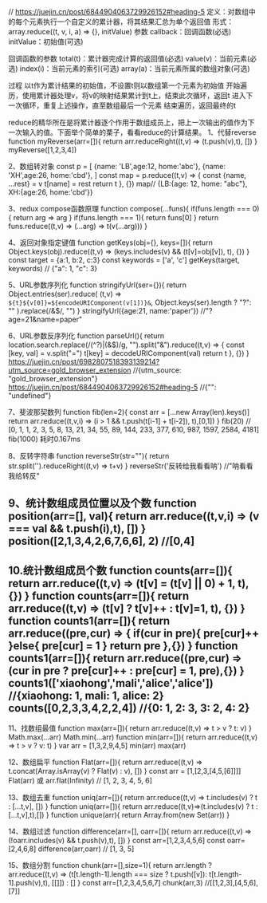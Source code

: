 // https://juejin.cn/post/6844904063729926152#heading-5
定义：对数组中的每个元素执行一个自定义的累计器，将其结果汇总为单个返回值
形式：array.reduce((t, v, i, a) => {}, initValue)
参数
callback：回调函数(必选)
initValue：初始值(可选)

回调函数的参数
total(t)：累计器完成计算的返回值(必选)
value(v)：当前元素(必选)
index(i)：当前元素的索引(可选)
array(a)：当前元素所属的数组对象(可选)

过程
以t作为累计结果的初始值，不设置t则以数组第一个元素为初始值
开始遍历，使用累计器处理v，将v的映射结果累计到t上，结束此次循环，返回t
进入下一次循环，重复上述操作，直至数组最后一个元素
结束遍历，返回最终的t


<!-- 
  ('hey',2+5,'hello')  // 'hello'
  ('hello',a=3+5,a)  // 8
  在js中使用括号包裹任意数量表达式，返回最后一个表达式作为结果
 -->
reduce的精华所在是将累计器逐个作用于数组成员上，把上一次输出的值作为下一次输入的值。下面举个简单的栗子，看看reduce的计算结果。
1、代替reverse
function myReverse(arr=[]){
  return arr.reduceRight((t,v) => (t.push(v),t), [])
}
myReverse([1,2,3,4])

2、数组转对象
 const p = [
   {name: 'LB',age:12, home:'abc'},
   {name: 'XH',age:26, home:'cbd'},
 ]
 const map = p.reduce((t,v) => {
   const {name, ...rest} = v
   t[name] = rest
   return t
 }, {})
map// {LB:{age: 12, home: "abc"}, XH:{age:26, home:'cbd'}}

3、redux compose函数原理
function compose(...funs){
  if(funs.length === 0){
    return arg => arg
  }
  if(funs.length === 1){
    return funs[0]
  }
  return funs.reduce((t,v) => (...arg) => t(v(...arg)))
}

4、返回对象指定键值
function getKeys(obj={}, keys=[]){
  return Object.keys(obj).reduce((t,v) => (keys.includes(v) && (t[v]=obj[v]), t), {})
}
const target = {a:1, b:2, c:3}
const keywords = ['a', 'c']
getKeys(target, keywords) // {"a": 1, "c": 3}

5、URL参数序列化
function stringifyUrl(ser={}){
  return Object.entries(ser).reduce(
    (t,v) => `${t}${v[0]}=${encodeURIComponent(v[1])}&`,
    Object.keys(ser).length ? "?": ""
  ).replace(/&$/, "")
}
stringifyUrl({age:21, name:'paper'})  //"?age=21&name=paper"

6、URL参数反序列化
function parseUrl(){
  return location.search.replace(/(^\?)|(&$)/g, "").split("&").reduce((t,v) => {
    const [key, val] = v.split("=")
    t[key] = decodeURIComponent(val)
    return t
  }, {})
}
https://juejin.cn/post/6982807518393139214?utm_source=gold_browser_extension  //{utm_source: "gold_browser_extension"}
https://juejin.cn/post/6844904063729926152#heading-5                          //{"": "undefined"}

7、斐波那契数列
function fib(len=2){
  const arr = [...new Array(len).keys()]
  return arr.reduce((t,v,i) => (i > 1 && t.push(t[i-1] + t[i-2]), t),[0,1])
}
fib(20) // [0, 1, 1, 2, 3, 5, 8, 13, 21, 34, 55, 89, 144, 233, 377, 610, 987, 1597, 2584, 4181]
fib(1000) 耗时0.167ms

8、反转字符串
function reverseStr(str=""){
  return str.split('').reduceRight((t,v) => t+v)
}
reverseStr('反转给我看看呐') //"呐看看我给转反"

9、统计数组成员位置以及个数
function position(arr=[], val){
  return arr.reduce((t,v,i) => (v === val && t.push(i),t), [])
}
position([2,1,3,4,2,6,7,6,6], 2) //[0,4]
----------------------------------------------------------------------------------------
10.统计数组成员个数
function counts(arr=[]){
  return arr.reduce((t,v) => (t[v] = (t[v] || 0) + 1, t), {})
}
function counts(arr=[]){
  return arr.reduce((t,v) => (t[v] ? t[v]++ : t[v]=1, t), {})
}
function counts1(arr=[]){
  return arr.reduce((pre,cur) => {
    if(cur in pre){
      pre[cur]++
    }else{
      pre[cur] = 1
    }
    return pre
  },{})
}
function counts1(arr=[]){
  return arr.reduce((pre,cur) => (cur in pre ? pre[cur]++ : pre[cur] = 1, pre),{})
}
counts1(['xiaohong','mali','alice','alice']) //{xiaohong: 1, mali: 1, alice: 2}
counts([0,2,3,3,4,2,2,4]) //{0: 1, 2: 3, 3: 2, 4: 2}
----------------------------------------------------------------------------------------
11、找数组最值
function max(arr=[]){
  return arr.reduce((t,v) => t > v ? t: v)
}
Math.max(...arr)
Math.min(...arr)
function min(arr=[]){
  return arr.reduce((t,v) => t > v ? v: t)
}
var arr = [1,3,2,9,4,5]
min(arr)
max(arr)

12、数组扁平
function Flat(arr=[]){
  return arr.reduce((t,v) => t.concat(Array.isArray(v) ? Flat(v) : v), [])
}
const arr = [1,[2,3,[4,5,[6]]]]
Flat(arr) 或 arr.flat(Infinity) // [1, 2, 3, 4, 5, 6]

13、数组去重 
function uniq(arr=[]){
  return arr.reduce((t,v) => t.includes(v) ? t : [...t,v], [])
}
function uniq(arr=[]){
  return arr.reduce((t,v)=>(t.includes(v) ? t : [...t,v],t),[])
}
function unique(arr){
  return Array.from(new Set(arr))
}

14、数组过滤
function difference(arr=[], oarr=[]){
  return arr.reduce((t,v) => (!oarr.includes(v) && t.push(v),t), [])
}
const arr=[1,2,3,4,5,6]
const oarr=[2,4,6,8]
difference(arr,oarr)  // [1, 3, 5]

15、数组分割
function chunk(arr=[],size=1){
  return arr.length ? arr.reduce((t,v) => (t[t.length-1].length === size ? t.push([v]): t[t.length-1].push(v),t), [[]]) : []
}
const arr=[1,2,3,4,5,6,7]
chunk(arr,3) //[[1,2,3],[4,5,6],[7]]